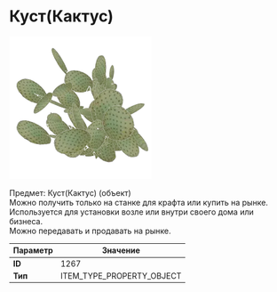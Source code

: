 # Куст(Кактус)

![Item Image](../img/1267.webp?raw=true)

Предмет: Куст(Кактус) (объект)<br>Можно получить только на станке для крафта или купить на рынке.<br>Используется для установки возле или внутри своего дома или бизнеса.<br>Можно передавать и продавать на рынке.


| Параметр | Значение |
|----------|----------|
| **ID** | 1267 |
| **Тип** | ITEM_TYPE_PROPERTY_OBJECT |


